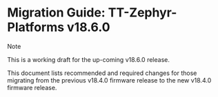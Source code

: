 # Migration Guide: TT-Zephyr-Platforms v18.6.0

> [!NOTE]
> This is a working draft for the up-coming v18.6.0 release.

This document lists recommended and required changes for those migrating from the previous v18.4.0 firmware release to the new v18.4.0 firmware release.

[comment]: <> (UL by area, indented as necessary)
